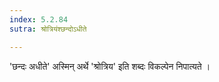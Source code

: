 ```yaml
---
index: 5.2.84
sutra: श्रोत्रियंश्छन्दोऽधीते

---
```

'छन्दः अधीते' अस्मिन् अर्थे 'श्रोत्रिय' इति शब्दः विकल्पेन  निपात्यते । 